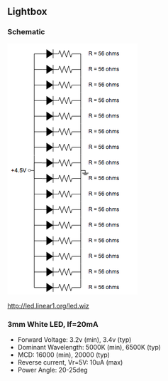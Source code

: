 ## Lightbox

### Schematic

![16xLED](https://raw.githubusercontent.com/rm-hull/charlotte/master/lightbox/led-array16.png)

http://led.linear1.org/led.wiz

### 3mm White LED, lf=20mA

* Forward Voltage: 3.2v (min), 3.4v (typ)
* Dominant Wavelength: 5000K (min), 6500K (typ)
* MCD: 16000 (min), 20000 (typ)
* Reverse current, Vr=5V: 10uA (max)
* Power Angle: 20-25deg


